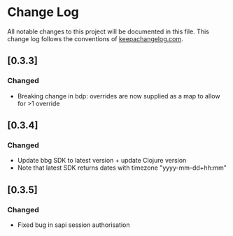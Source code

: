# Change Log
All notable changes to this project will be documented in this file. This change log follows the conventions of [keepachangelog.com](http://keepachangelog.com/).

## [0.3.3]
### Changed
- Breaking change in bdp: overrides are now supplied as a map to allow for >1 override

## [0.3.4]
### Changed
- Update bbg SDK to latest version + update Clojure version
- Note that latest SDK returns dates with timezone "yyyy-mm-dd+hh:mm"

## [0.3.5]
### Changed
- Fixed bug in sapi session authorisation